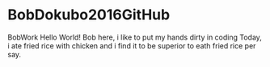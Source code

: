 # BobDokubo2016GitHub
BobWork
Hello World!
Bob here, i like to put my hands dirty in coding
Today, i ate fried rice with chicken and i find it to be superior to eath fried rice per say.
